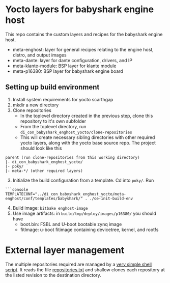 # Yocto layers for babyshark engine host

This repo contains the custom layers and recipes for the babyshark engine host.

- meta-enghost: layer for general recipes relating to the engine host, distro, and output images
- meta-dante: layer for dante configuration, drivers, and IP
- meta-klante-module: BSP layer for klante module
- meta-p16380: BSP layer for babyshark engine board


## Setting up build environment
1. Install system requirements for yocto scarthgap
2. mkdir a new directory
2. Clone repositories
    - In the toplevel directory created in the previous step, clone this
      repository to it's own subfolder
    - From the toplevel directory, run
      `di_con_babyshark_enghost_yocto/clone-repositories`
    - This will create necessary sibling directories with other required yocto
      layers, along with the yocto base source repo.
The project should look like this
```
parent (run clone-repositories from this working directory)
|- di_con_babyshark_enghost_yocto/
|- poky/
|- meta-*/ (other required layers)
```
3. Initialize the build configuration from a template. Cd into `poky/`. Run
```
```console
TEMPLATECONF="../di_con_babyshark_enghost_yocto/meta-enghost/conf/templates/babyshark/" . ./oe-init-build-env
```
4. Build image: `bitbake enghost-image`
5. Use image artifacts: in `build/tmp/deploy/images/p16380/` you should have
    - boot.bin: FSBL and U-boot bootable zynq image
    - fitImage: u-boot fitimage containing devicetree, kernel, and rootfs

# External layer management
The multiple repositories required are managed by a [very simple shell script](./clone-repositories).
It reads the file [repositories.txt](./repositories.txt) and shallow clones
each repository at the listed revision to the destination directory.
